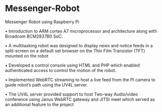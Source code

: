 # Messenger-Robot
Messenger Robot using Raspberry Pi 

•	Introduction to ARM cortex A7 microprocessor and architecture along with Broadcom BCM2837B0 SoC.

•	A multitasking robot was designed to display news and notice feeds in a split-screen on a default set browser on the Thin Film Transistor (TFT) mounted on the robot

•	Developed a control console using HTML and PHP which enabled authenticated access to control the motion of the robot.

•	Implemented WebRTC streaming to host a live feed from the PI camera to guide robot’s path using the UV4L server.

•	The UV4L server provided support to host Two-way Audio/video conference using Janus WebRTC gateway and JITSI meet which served as an additional feature to the project
